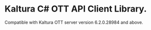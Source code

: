 # Kaltura C# OTT API Client Library.
Compatible with Kaltura OTT server version 6.2.0.28984 and above.
